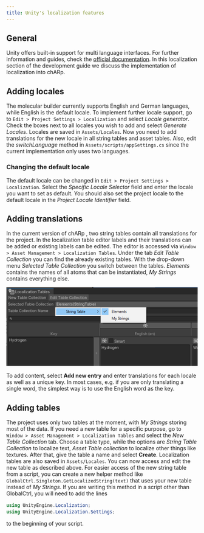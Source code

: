 ```yaml
---
title: Unity's localization features
---
```


## General
Unity offers built-in support for multi language interfaces.
For further information and guides, check the <a href="https://docs.unity3d.com/Packages/com.unity.localization@1.3/manual/Installation.html" target="_blank">official documentation</a>.
In this localization section of the development guide we discuss the implementation of localization into chARp.

## Adding locales
The molecular builder currently supports English and German languages, while English is the default locale.
To implement further locale support, go to `Edit > Project Settings > Localization` and select *Locale generator*.
Check the boxes next to all locales you wish to add and select *Generate Locales*.
Locales are saved in `Assets/Locales`.
Now you need to add translations for the new locale in all string tables and asset tables.
Also, edit the *switchLanguage* method in `Assets/scripts/appSettings.cs` since the current implementation only uses two languages.

### Changing the default locale
The default locale can be changed in `Edit > Project Settings > Localization`.
Select the *Specific Locale Selector* field and enter the locale you want to set as default.
You should also set the project locale to the default locale in the *Project Locale Identifier* field.

## Adding translations
In the current version of chARp , two string tables contain all translations for the project.
In the localization table editor labels and their translations can be added or existing labels can be edited.
The editor is accessed via `Window > Asset Management > Localization Tables`.
Under the tab *Edit Table Collection* you can find the already existing tables.
With the drop-down menu *Selected Table Collection* you switch between the tables.
*Elements* contains the names of all atoms that can be instantiated, *My Strings* contains everything else.

<img src="/images/development/locale_tables.png" class="mx-auto max-w-xl" />

To add content, select **Add new entry** and enter translations for each locale as well as a unique key.
In most cases, e.g. if you are only translating a single word, the simplest way is to use the English word as the key.

## Adding tables
The project uses only two tables at the moment, with *My Strings* storing most of the data.
If you need a new table for a specific purpose, go to `Window > Asset Management > Localization Tables` and select the *New Table Collection* tab.
Choose a table type, while the options are *String Table Collection* to localize text, *Asset Table collection* to localize other things like textures.
After that, give the table a name and select **Create**.
Localization tables are also saved in `Assets/Locales`.
You can now access and edit the new table as described above.
For easier access of the new string table from a script, you can create a new helper method like `GlobalCtrl.Singleton.GetLocalizedString(text)` that uses your new table instead of *My Strings*.
If you are writing this method in a script other than GlobalCtrl, you will need to add the lines 
```csharp
using UnityEngine.Localization;
using UnityEngine.Localization.Settings;
```
to the beginning of your script.
